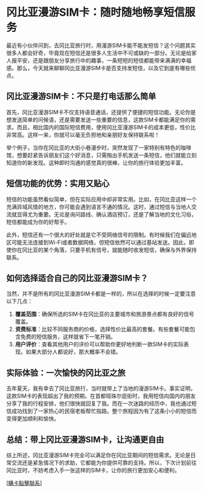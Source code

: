 # 冈比亚漫游SIM卡：随时随地畅享短信服务

最近有小伙伴问到，去冈比亚旅行时，用漫游SIM卡能不能发短信？这个问题其实很多人都会好奇，毕竟现在短信还是很多人生活中不可或缺的一部分。无论是给家人报平安，还是跟朋友分享旅行中的趣事，一条短短的短信都能带来满满的幸福感。那么，今天就来聊聊冈比亚漫游SIM卡是否支持发短信，以及它到底有哪些优点。

## 冈比亚漫游SIM卡：不只是打电话那么简单

首先，冈比亚漫游SIM卡不仅支持语音通话，还提供了便捷的短信功能。无论你是想发送简单的问候语，还是需要发送一些重要的信息，这款SIM卡都能满足你的需求。而且，相比国内的国际短信费用，使用冈比亚漫游SIM卡的成本更低，性价比非常高。这样一来，你就可以毫无负担地和亲朋好友保持联系啦！

举个例子，当你在冈比亚的大街小巷漫步时，突然发现了一家特别有特色的咖啡馆，想要赶紧告诉朋友们这个好消息，只需掏出手机发送一条短信，他们就能立刻知道你的新发现。这种即时沟通的感觉真的很棒，让你的旅行体验更加丰富。

## 短信功能的优势：实用又贴心

短信的功能虽然看似简单，但在实际应用中却非常实用。比如，在冈比亚这样一个充满异域风情的地方，你可能会遇到语言不通的情况。这时，通过短信与当地人交流就显得尤为重要。无论是询问路线、确认酒店预订，还是了解当地的文化习俗，短信都能成为你的好帮手。

此外，短信还有一个很大的好处就是它不受网络信号的限制。有时候我们在偏远地区可能无法连接到Wi-Fi或者数据网络，但短信依然可以通过基站发送。因此，即使你在冈比亚的某个角落，只要手机有信号，就能随时收发短信，确保与外界保持联系。

## 如何选择适合自己的冈比亚漫游SIM卡？

当然，并不是所有的冈比亚漫游SIM卡都是一样的，所以在选择的时候一定要注意以下几点：

1. **覆盖范围**：确保所选的SIM卡在冈比亚的主要城市和旅游景点都有良好的信号覆盖。
2. **资费标准**：比较不同服务商的价格，选择性价比最高的套餐。有些套餐可能包含免费的短信服务，这样就省下一笔开销。
3. **用户评价**：查看其他用户的评价可以帮助你更好地判断一款SIM卡的实际表现。如果大部分人都说好，那大概率不会错。

## 实际体验：一次愉快的冈比亚之旅

去年夏天，我有幸去了冈比亚旅行，当时就带上了当地的漫游SIM卡。事实证明，这款SIM卡的表现超出了我的预期。在首都班珠尔逛街时，我用短信向国内的朋友分享了我的行程安排，他们很快就回复了我。而在一次迷路的经历中，我也通过短信成功找到了一家热心的民宿老板帮忙指路。整个旅程因为有了这条小小的短信而变得更加顺利和愉快。

## 总结：带上冈比亚漫游SIM卡，让沟通更自由

综上所述，冈比亚漫游SIM卡完全可以满足你在冈比亚期间的短信需求。无论是日常交流还是紧急情况下的求助，它都能为你提供可靠的支持。所以，下次计划前往冈比亚时，不妨考虑入手一张这样的SIM卡，让你的旅行更加安心和便利。

[[購卡點擊聯系](https://t.me/s/esim1088)]